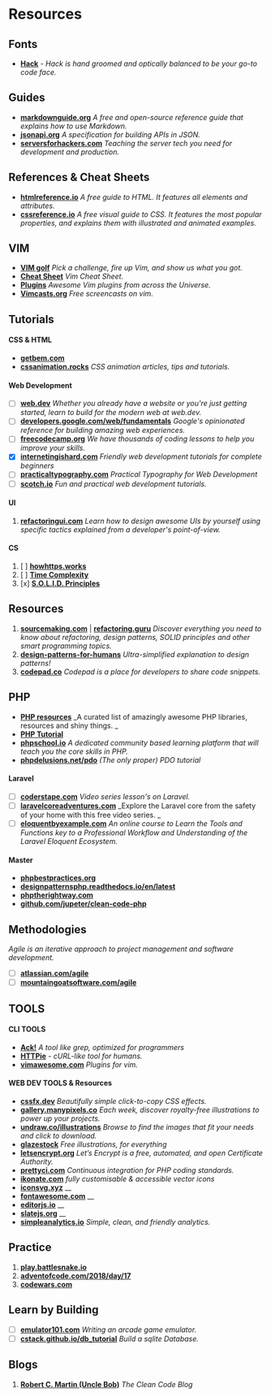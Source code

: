 # Resources

## Fonts
- **[Hack](https://sourcefoundry.org/hack/)** - _Hack is hand groomed and optically balanced to be your go-to code face._

## Guides
- **[markdownguide.org](markdownguide.org)** _A free and open-source reference guide that explains how to use Markdown._
- **[jsonapi.org](jsonapi.org)** _A specification for building APIs in JSON._
- **[serversforhackers.com](serversforhackers.com)** _Teaching the server tech you need for development and production._

## References & Cheat Sheets
- **[htmlreference.io](https://htmlreference.io/)** _A free guide to HTML. It features all elements and attributes._
- **[cssreference.io](https://cssreference.io/)** _A free visual guide to CSS. It features the most popular properties, and explains them with illustrated and animated examples._

## VIM
- **[VIM golf](http://www.vimgolf.com/)** _Pick a challenge, fire up Vim, and show us what you got._
- **[Cheat Sheet](https://vim.rtorr.com/)** _Vim Cheat Sheet._
- **[Plugins](https://vimawesome.com/)** _Awesome Vim plugins from across the Universe._
- **[Vimcasts.org](http://vimcasts.org/)** _Free screencasts on vim._

## Tutorials

#### CSS & HTML
- **[getbem.com](getbem.com)**
- **[cssanimation.rocks](cssanimation.rocks)** _CSS animation articles, tips and tutorials._

#### Web Development
- [ ] **[web.dev](https://web.dev/about)** _Whether you already have a website or you're just getting started, learn to build for the modern web at web.dev._
- [ ] **[developers.google.com/web/fundamentals](https://developers.google.com/web/fundamentals/)** _Google's opinionated reference for building amazing web experiences._
- [ ] **[freecodecamp.org](freecodecamp.org)** _We have thousands of coding lessons to help you improve your skills._
- [x] **[internetingishard.com](internetingishard.com)** _Friendly web development tutorials for complete beginners_
- [ ] **[practicaltypography.com](practicaltypography.com)** _Practical Typography for Web Development_
- [ ] **[scotch.io](scotch.io)** _Fun and practical web development tutorials._

#### UI
1. **[refactoringui.com](https://refactoringui.com/)** _Learn how to design awesome UIs by yourself using specific tactics explained from a developer's point-of-view._

#### CS
1. [ ] **[howhttps.works](howhttps.works)**
1. [ ] **[Time Complexity](adrianmejia.com/blog/2018/04/05/most-popular-algorithms-time-complexity-every-programmer-should-know-free-online-tutorial-course/)**
1. [x] **[S.O.L.I.D. Principles](https://scotch.io/bar-talk/s-o-l-i-d-the-first-five-principles-of-object-oriented-design#toc-interface-segregation-principle)**


## Resources
1. **[sourcemaking.com](https://sourcemaking.com/)** | **[refactoring.guru](https://refactoring.guru/)** _Discover everything you need to know about refactoring, design patterns, SOLID principles and other smart programming topics._
1. **[design-patterns-for-humans](https://github.com/kamranahmedse/design-patterns-for-humans)** _Ultra-simplified explanation to design patterns!_
1. **[codepad.co](codepad.co)** _Codepad is a place for developers to share code snippets._

## PHP
- **[PHP resources](https://github.com/ziadoz/awesome-php)** _A curated list of amazingly awesome PHP libraries, resources and shiny things. _
- **[PHP Tutorial](https://developer.hyvor.com/tutorials/php/introduction)**
- **[phpschool.io](phpschool.io)** _A dedicated community based learning platform that will teach you the core skills in PHP._
- **[phpdelusions.net/pdo](phpdelusions.net/pdo)** _(The only proper) PDO tutorial_

#### Laravel
- [ ] **[coderstape.com](coderstape.com)** _Video series lesson's on Laravel._
- [ ] **[laravelcoreadventures.com](laravelcoreadventures.com)** _Explore the Laravel core from the safety of your home with this free video series. _
- [ ] **[eloquentbyexample.com](eloquentbyexample.com)** _An online course to Learn the Tools and Functions key to a Professional
Workflow and Understanding of the Laravel Eloquent Ecosystem._

#### Master
- **[phpbestpractices.org](phpbestpractices.org)**
- **[designpatternsphp.readthedocs.io/en/latest](designpatternsphp.readthedocs.io/en/latest)**
- **[phptherightway.com](phptherightway.com)**
- **[github.com/jupeter/clean-code-php](github.com/jupeter/clean-code-php)**

## Methodologies
_Agile is an iterative approach to project management and software development._
* [ ] **[atlassian.com/agile](atlassian.com/agile)** 
* [ ] **[mountaingoatsoftware.com/agile](mountaingoatsoftware.com/agile)**

## TOOLS
#### CLI TOOLS
- **[Ack!](https://beyondgrep.com/)** _A tool like grep, optimized for programmers_
- **[HTTPie](https://httpie.org)** _- cURL-like tool for humans._
- **[vimawesome.com](https://vimawesome.com/)** _Plugins for vim._

#### WEB DEV TOOLS & Resources
* **[cssfx.dev](https://cssfx.dev/)** _Beautifully simple click-to-copy CSS effects._
* **[gallery.manypixels.co](https://gallery.manypixels.co/)** _Each week, discover royalty-free illustrations to power up your projects._
* **[undraw.co/illustrations](https://undraw.co/illustrations)** _Browse to find the images that fit your needs and click to download._
* **[glazestock](https://www.glazestock.com/)** _Free illustrations, for everything_
* **[letsencrypt.org](https://letsencrypt.org/)** _Let’s Encrypt is a free, automated, and open Certificate Authority._
* **[prettyci.com](prettyci.com)** _Continuous integration for PHP coding standards._
* **[ikonate.com](ikonate.com)** _fully customisable & accessible vector icons_
* **[iconsvg.xyz](iconsvg.xyz)** __
* **[fontawesome.com](fontawesome.com)** __
* **[editorjs.io](editorjs.io)** __
* **[slatejs.org](slatejs.org)** __
* **[simpleanalytics.io](simpleanalytics.io)** _Simple, clean, and friendly analytics._

## Practice
1. **[play.battlesnake.io](play.battlesnake.io)**
1. **[adventofcode.com/2018/day/17](adventofcode.com/2018/day/17)**
1. **[codewars.com](codewars.com)**

## Learn by Building
* [ ] **[emulator101.com](emulator101.com)** _Writing an arcade game emulator._
* [ ] **[cstack.github.io/db_tutorial](cstack.github.io/db_tutorial)** _Build a sqlite Database._

## Blogs
1. **[Robert C. Martin (Uncle Bob)](blog.cleancoder.com)** _The Clean Code Blog_
